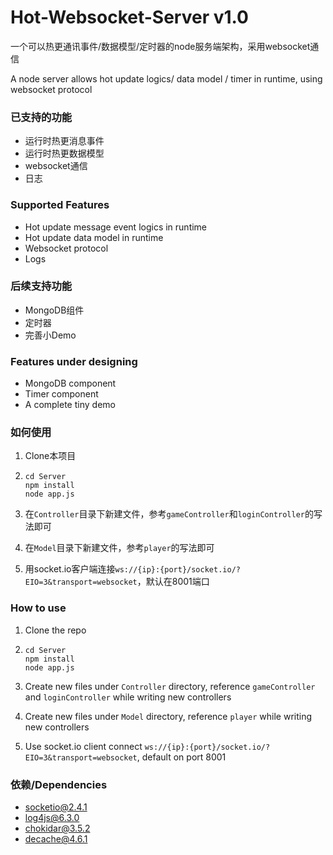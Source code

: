 # Hot-Websocket-Server v1.0
一个可以热更通讯事件/数据模型/定时器的node服务端架构，采用websocket通信 

A node server allows hot update logics/ data model / timer in runtime, using websocket protocol



### 已支持的功能

- 运行时热更消息事件
- 运行时热更数据模型
- websocket通信
- 日志



### Supported Features

- Hot update message event logics in runtime
- Hot update data model in runtime
- Websocket protocol
- Logs



### 后续支持功能

- MongoDB组件
- 定时器
- 完善小Demo



### Features under designing

- MongoDB component
- Timer component
- A complete tiny demo



### 如何使用

1. Clone本项目

2. ```shell
   cd Server
   npm install
   node app.js
   ```

3. 在```Controller```目录下新建文件，参考```gameController```和```loginController```的写法即可
4. 在```Model```目录下新建文件，参考```player```的写法即可
5. 用socket.io客户端连接```ws://{ip}:{port}/socket.io/?EIO=3&transport=websocket```，默认在8001端口

### How to use

1. Clone the repo

2. ```shell
   cd Server
   npm install
   node app.js
   ```

3. Create new files under ```Controller``` directory, reference ```gameController``` and ```loginController``` while writing new controllers
4. Create new files under ```Model``` directory, reference ```player``` while writing new controllers
5. Use socket.io client connect ```ws://{ip}:{port}/socket.io/?EIO=3&transport=websocket```, default on port 8001



### 依赖/Dependencies

- socketio@2.4.1
- log4js@6.3.0
- chokidar@3.5.2
- decache@4.6.1
